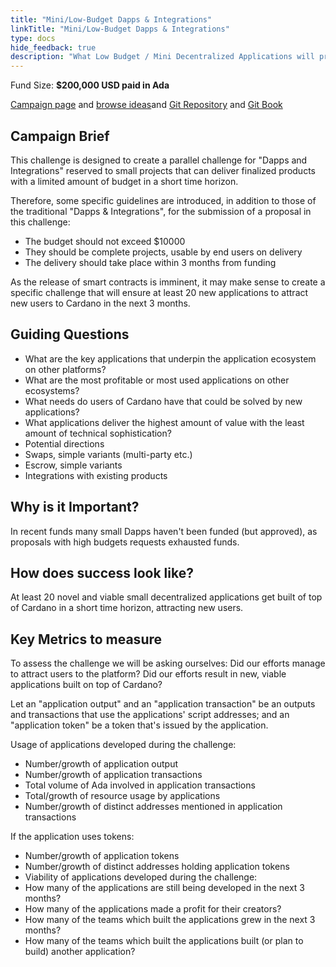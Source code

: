 ```yaml
---
title: "Mini/Low-Budget Dapps & Integrations"
linkTitle: "Mini/Low-Budget Dapps & Integrations"
type: docs
hide_feedback: true
description: "What Low Budget / Mini Decentralized Applications will provide the most value for end users in the next 3 months?"
---
```

Fund Size: **$200,000 USD paid in Ada**

[Campaign page](https://cardano.ideascale.com/a/campaign-home/26250) and [browse ideas](https://cardano.ideascale.com/a/ideas/top/campaign-filter/byids/campaigns/26250/stage/unspecified)and [Git Repository](https://github.com/Catalyst-Challenges/F7-Mini-Low-Budget-Dapps-and-Integrations) and [Git Book](https://quality-assurance-dao.gitbook.io/catalyst-fund-7-challenges/fund-7/mini-low-budget-dapps-and-integrations)

## Campaign Brief
This challenge is designed to create a parallel challenge for "Dapps and Integrations" reserved to small projects that can deliver finalized products with a limited amount of budget in a short time horizon.

Therefore, some specific guidelines are introduced, in addition to those of the traditional "Dapps & Integrations", for the submission of a proposal in this challenge:
- The budget should not exceed $10000
- They should be complete projects, usable by end users on delivery
- The delivery should take place within 3 months from funding

As the release of smart contracts is imminent, it may make sense to create a specific challenge that will ensure at least 20 new applications to attract new users to Cardano in the next 3 months.
## Guiding Questions
- What are the key applications that underpin the application ecosystem on other platforms?
- What are the most profitable or most used applications on other ecosystems?
- What needs do users of Cardano have that could be solved by new applications?
- What applications deliver the highest amount of value with the least amount of technical sophistication?
- Potential directions
- Swaps, simple variants (multi-party etc.)
- Escrow, simple variants
- Integrations with existing products

## Why is it Important?
In recent funds many small Dapps haven't been funded (but approved), as proposals with high budgets requests exhausted funds.

## How does success look like?
At least 20 novel and viable small decentralized applications get built of top of Cardano in a short time horizon, attracting new users.

## Key Metrics to measure
To assess the challenge we will be asking ourselves: Did our efforts manage to attract users to the platform? Did our efforts result in new, viable applications built on top of Cardano?

Let an "application output" and an "application transaction" be an outputs and transactions that use the applications' script addresses; and an "application token" be a token that's issued by the application.

Usage of applications developed during the challenge:
- Number/growth of application output
- Number/growth of application transactions
- Total volume of Ada involved in application transactions
- Total/growth of resource usage by applications
- Number/growth of distinct addresses mentioned in application transactions

If the application uses tokens:
- Number/growth of application tokens
- Number/growth of distinct addresses holding application tokens
- Viability of applications developed during the challenge:
- How many of the applications are still being developed in the next 3 months?
- How many of the applications made a profit for their creators?
- How many of the teams which built the applications grew in the next 3 months?
- How many of the teams which built the applications built (or plan to build) another application?
